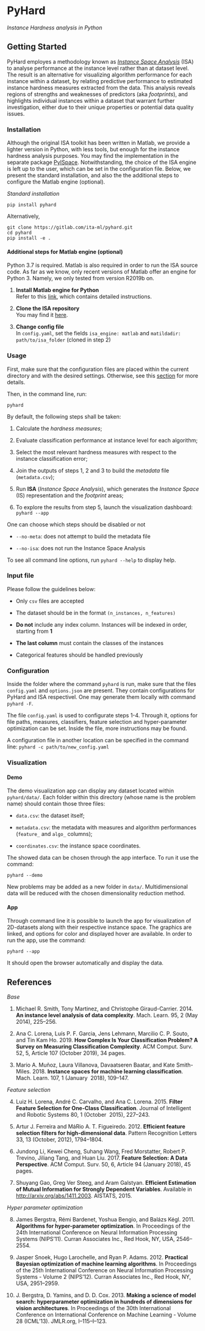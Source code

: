 <!--
[![Binder](https://mybinder.org/badge_logo.svg)](https://mybinder.org/v2/gl/ita-ml%2Finstance-hardness/binder?filepath=notebooks%2F)
[![made-with-python](https://img.shields.io/badge/Made%20with-Python-1f425f.svg)](https://www.python.org/)
[![PyPI license](https://img.shields.io/pypi/l/ansicolortags.svg)](https://en.wikipedia.org/wiki/MIT_License)
-->

# PyHard

_Instance Hardness analysis in Python_

<!--![picture](docs/img/circle-fs.png)-->

## Getting Started

PyHard employes a methodology known as [_Instance Space Analysis_](https://github.com/andremun/InstanceSpace) (ISA) to analyse performance at the instance level rather than at dataset level. The result is an alternative for visualizing algorithm performance for each instance within a dataset, by relating predictive performance to estimated instance hardness measures extracted from the data. This analysis reveals regions of strengths and weaknesses of predictors (aka _footprints_), and highlights individual instances within a  dataset that warrant further investigation, either due to their unique properties or potential data quality issues.


### Installation
Although the original ISA toolkit has been written in Matlab, we provide a lighter version in Python, with less tools, but enough for the instance hardness analysis purposes. You may find the implementation in the separate package [PyISpace](https://gitlab.com/ita-ml/pyispace). Notwithstanding, the choice of the ISA engine is left up to the user, which can be set in the configuration file. Below, we present the standard installation, and also the the additional steps to configure the Matlab engine (optional).

_Standard installation_

```
pip install pyhard
```


Alternatively,
```
git clone https://gitlab.com/ita-ml/pyhard.git
cd pyhard
pip install -e .
```


#### Additional steps for Matlab engine (optional)

Python 3.7 is required. Matlab is also required in order to run the ISA source code. As far as we know, only recent versions of Matlab offer an engine for Python 3. Namely, we only tested from version R2019b on.

<!--Alternatively, take a look at [_Graphene_](https://gitlab.com/ita-ml/graphene), the Instance Hardness Analytics Tool. Matlab, and even Python, are not required in this case!-->

1. __Install Matlab engine for Python__  
Refer to this [link](https://www.mathworks.com/help/matlab/matlab_external/install-the-matlab-engine-for-python.html), which contains detailed instructions.

2. __Clone the ISA repository__  
You may find it [here](https://github.com/andremun/InstanceSpace).

3. __Change config file__  
In `config.yaml`, set the fields `isa_engine: matlab` and `matildadir: path/to/isa_folder` (cloned in step 2)


### Usage

First, make sure that the configuration files are placed within the current directory and with the desired settings. Otherwise, see this [section](#configuration) for more details.

Then, in the command line, run:

```
pyhard
```

By default, the following steps shall be taken:

1. Calculate the _hardness measures_;

2. Evaluate classification performance at instance level for each algorithm;

3. Select the most relevant hardness measures with respect to the instance classification error;

4. Join the outputs of steps 1, 2 and 3 to build the _metadata_ file (`metadata.csv`);

5. Run __ISA__ (_Instance Space Analysis_), which generates the _Instance Space_ (IS) representation and the _footprint_ areas;

6. To explore the results from step 5, launch the visualization dashboard:  
``pyhard --app``


One can choose which steps should be disabled or not

* `--no-meta`: does not attempt to build the metadata file

* `--no-isa`: does not run the Instance Space Analysis


To see all command line options, run `pyhard --help` to display help.


### Input file

Please follow the guidelines below:

* Only `csv` files are accepted

* The dataset should be in the format `(n_instances, n_features)`

* **Do not** include any index column. Instances will be indexed in order, starting from **1**

* **The last column** must contain the classes of the instances

* Categorical features should be handled previously


### Configuration

Inside the folder where the command `pyhard` is run, make sure that the files `config.yaml` and `options.json` are present. They contain configurations for PyHard and ISA respectivel. One may generate them locally with command `pyhard -F`.

The file `config.yaml` is used to configurate steps 1-4. Through it, options for file paths, measures, classifiers, feature selection and hyper-parameter optimization can be set. Inside the file, more instructions may be found.

A configuration file in another location can be specified in the command line: 
`pyhard -c path/to/new_config.yaml`


### Visualization

#### Demo

<!--![picture](docs/img/demo.png)-->

The demo visualization app can display any dataset located within `pyhard/data/`. Each folder within this directory (whose name is the problem name) should contain those three files:

- `data.csv`: the dataset itself;

- `metadata.csv`: the metadata with measures and algorithm performances (`feature_` and `algo_` columns);

- `coordinates.csv`: the instance space coordinates.

The showed data can be chosen through the app interface. To run it use the command:

```
pyhard --demo
```

New problems may be added as a new folder in `data/`. Multidimensional data will be reduced with the chosen dimensionality reduction method.

#### App

<!--![picture](docs/img/animation.gif)-->

Through command line it is possible to launch the app for visualization of 2D-datasets along with their respective instance space. The graphics are linked, and options for color and displayed hover are available. In order to run the app, use the command:

```
pyhard --app
```

It should open the browser automatically and display the data.


## References

_Base_

1. Michael R. Smith, Tony Martinez, and Christophe Giraud-Carrier. 2014. __An instance level analysis of data complexity__. Mach. Learn. 95, 2 (May 2014), 225–256.

2. Ana C. Lorena, Luís P. F. Garcia, Jens Lehmann, Marcilio C. P. Souto, and Tin Kam Ho. 2019. __How Complex Is Your Classification Problem? A Survey on Measuring Classification Complexity__. ACM Comput. Surv. 52, 5, Article 107 (October 2019), 34 pages.

3. Mario A. Muñoz, Laura Villanova, Davaatseren Baatar, and Kate Smith-Miles. 2018. __Instance spaces for machine learning classification__. Mach. Learn. 107, 1 (January   2018), 109–147.

_Feature selection_

4. Luiz H. Lorena, André C. Carvalho, and Ana C. Lorena. 2015. __Filter Feature Selection for One-Class Classification__. Journal of Intelligent and Robotic Systems 80, 1 (October   2015), 227–243.

5. Artur J. Ferreira and MáRio A. T. Figueiredo. 2012. __Efficient feature selection filters for high-dimensional data__. Pattern Recognition Letters 33, 13 (October, 2012), 1794–1804.

6. Jundong Li, Kewei Cheng, Suhang Wang, Fred Morstatter, Robert P. Trevino, Jiliang Tang, and Huan Liu. 2017. __Feature Selection: A Data Perspective__. ACM Comput. Surv. 50, 6, Article 94 (January 2018), 45 pages.

7. Shuyang Gao, Greg Ver Steeg, and Aram Galstyan. __Efficient Estimation of Mutual Information for Strongly Dependent Variables__. Available in http://arxiv.org/abs/1411.2003. AISTATS, 2015.

_Hyper parameter optimization_

8. James Bergstra, Rémi Bardenet, Yoshua Bengio, and Balázs Kégl. 2011. __Algorithms for hyper-parameter optimization__. In Proceedings of the 24th International Conference on Neural Information Processing Systems (NIPS’11). Curran Associates Inc., Red Hook, NY, USA, 2546–2554.

9. Jasper Snoek, Hugo Larochelle, and Ryan P. Adams. 2012. __Practical Bayesian optimization of machine learning algorithms__. In Proceedings of the 25th International Conference on Neural Information Processing Systems - Volume 2 (NIPS’12). Curran Associates Inc., Red Hook, NY, USA, 2951–2959.
  
10. J. Bergstra, D. Yamins, and D. D. Cox. 2013. __Making a science of model search: hyperparameter optimization in hundreds of dimensions for vision architectures__. In Proceedings of the 30th International Conference on International Conference on Machine Learning - Volume 28 (ICML’13). JMLR.org, I–115–I–123.
  
